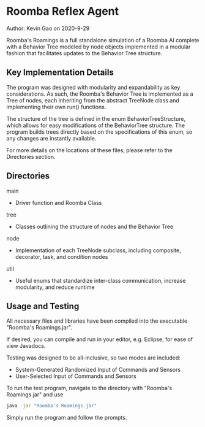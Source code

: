 # Roomba Reflex Agent

Author: Kevin Gao on 2020-9-29

Roomba's Roamings is a full standalone simulation of a Roomba AI complete with a Behavior Tree modeled by node objects implemented in a modular fashion that facilitates updates to the Behavior Tree structure.

## Key Implementation Details
The program was designed with modularity and expandability as key considerations. As such, the Roomba's Behavior Tree is implemented as a Tree of nodes, each inheriting from the abstract TreeNode class and implementing their own run() functions. 

The structure of the tree is defined in the enum BehaviorTreeStructure, which allows for easy modifications of the BehaviorTree structure. The program builds trees directly based on the specifications of this enum, so any changes are instantly available.

For more details on the locations of these files, please refer to the Directories section.

## Directories
main
* Driver function and Roomba Class

tree
* Classes outlining the structure of nodes and the Behavior Tree

node
* Implementation of each TreeNode subclass, including composite, decorator, task, and condition nodes

util
* Useful enums that standardize inter-class communication, increase modularity, and reduce runtime


## Usage and Testing
All necessary files and libraries have been compiled into the executable "Roomba's Roamings.jar".

If desired, you can compile and run in your editor, e.g. Eclipse, for ease of view Javadocs.

Testing was designed to be all-inclusive, so two modes are included:
* System-Generated Randomized Input of Commands and Sensors
* User-Selected Input of Commands and Sensors

To run the test program, navigate to the directory with "Roomba's Roamings.jar" and use
```bash
java -jar "Roomba's Roamings.jar"
```

Simply run the program and follow the prompts.


